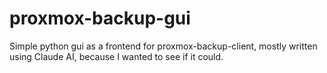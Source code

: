 # proxmox-backup-gui
Simple python gui as a frontend for proxmox-backup-client, mostly written using Claude AI, because I wanted to see if it could.
